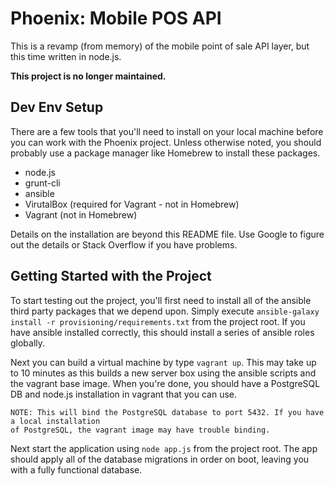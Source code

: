 # Phoenix: Mobile POS API

This is a revamp (from memory) of the mobile point of sale API layer, but this time written
in node.js.

__This project is no longer maintained.__

## Dev Env Setup

There are a few tools that you'll need to install on your local machine before you can work
with the Phoenix project. Unless otherwise noted, you should probably use a package manager
like Homebrew to install these packages.

* node.js
* grunt-cli
* ansible
* VirutalBox (required for Vagrant - not in Homebrew)
* Vagrant (not in Homebrew)

Details on the installation are beyond this README file. Use Google to figure out the details
or Stack Overflow if you have problems.


## Getting Started with the Project

To start testing out the project, you'll first need to install all of the ansible third party
packages that we depend upon. Simply execute ```ansible-galaxy install -r provisioning/requirements.txt```
from the project root. If you have ansible installed correctly, this should install a series of
ansible roles globally.

Next you can build a virtual machine by type ```vagrant up```. This may take up to 10 minutes
as this builds a new server box using the ansible scripts and the vagrant base image. When you're
done, you should have a PostgreSQL DB and node.js installation in vagrant that you can use.

    NOTE: This will bind the PostgreSQL database to port 5432. If you have a local installation
    of PostgreSQL, the vagrant image may have trouble binding.

Next start the application using ```node app.js``` from the project root. The app should apply all
of the database migrations in order on boot, leaving you with a fully functional database.
